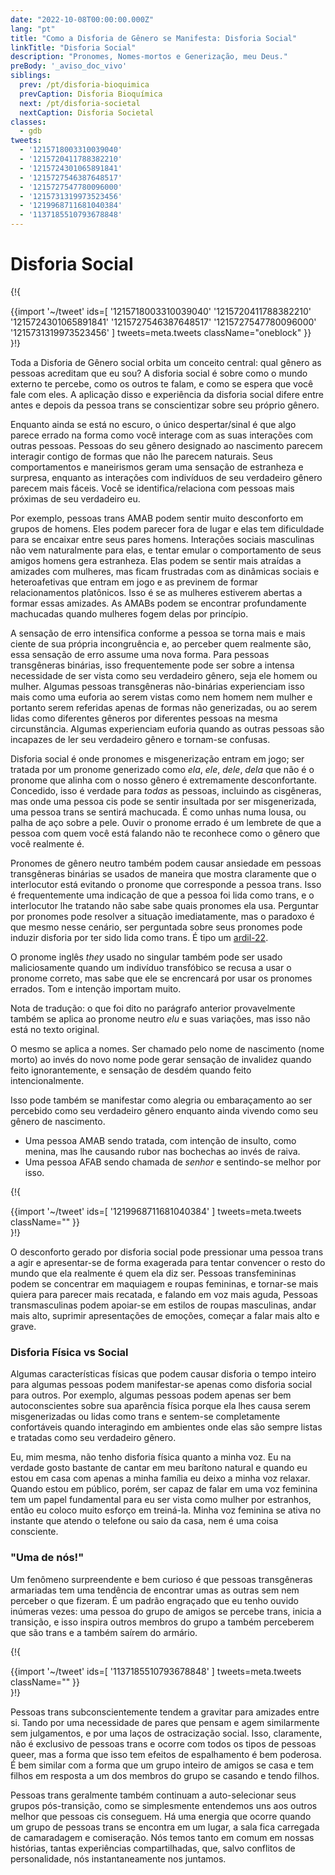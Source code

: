 ```yaml
---
date: "2022-10-08T00:00:00.000Z"
lang: "pt"
title: "Como a Disforia de Gênero se Manifesta: Disforia Social"
linkTitle: "Disforia Social"
description: "Pronomes, Nomes-mortos e Generização, meu Deus."
preBody: '_aviso_doc_vivo'
siblings:
  prev: /pt/disforia-bioquimica
  prevCaption: Disforia Bioquímica
  next: /pt/disforia-societal
  nextCaption: Disforia Societal
classes:
  - gdb
tweets:
  - '1215718003310039040'
  - '1215720411788382210'
  - '1215724301065891841'
  - '1215727546387648517'
  - '1215727547780096000'
  - '1215731319973523456'
  - '1219968711681040384'
  - '1137185510793678848'
---
```


# Disforia Social

{!{ <div class="gutter">{{import '~/tweet' ids=[
  '1215718003310039040'
  '1215720411788382210'
  '1215724301065891841'
  '1215727546387648517'
  '1215727547780096000'
  '1215731319973523456'
] tweets=meta.tweets className="oneblock" }} </div> }!}


Toda a Disforia de Gênero social orbita um conceito central: qual gênero as pessoas acreditam que eu sou? A disforia social é sobre como o mundo externo te percebe, como os outros te falam, e como se espera que você fale com eles. A aplicação disso e experiência da disforia social difere entre antes e depois da pessoa trans se conscientizar sobre seu próprio gênero.

Enquanto ainda se está no escuro, o único despertar/sinal é que algo parece errado na forma como você interage com as suas interações com outras pessoas. Pessoas do seu gênero designado ao nascimento parecem interagir contigo de formas que não lhe parecem naturais. Seus comportamentos e maneirismos geram uma sensação de estranheza e surpresa, enquanto as interações com indivíduos de seu verdadeiro gênero parecem mais fáceis. Você se identifica/relaciona com pessoas mais próximas de seu verdadeiro eu.

Por exemplo, pessoas trans AMAB podem sentir muito desconforto em grupos de homens. Eles podem parecer fora de lugar e elas tem dificuldade para se encaixar entre seus pares homens. Interações sociais masculinas não vem naturalmente para elas, e tentar emular o comportamento de seus amigos homens gera estranheza. Elas podem se sentir mais atraídas a amizades com mulheres, mas ficam frustradas com as dinâmicas sociais e heteroafetivas que entram em jogo e as previnem de formar relacionamentos platônicos. Isso é se as mulheres estiverem abertas a formar essas amizades. As AMABs podem se encontrar profundamente machucadas quando mulheres fogem delas por princípio.

A sensação de erro intensifica conforme a pessoa se torna mais e mais ciente de sua própria incongruência e, ao perceber quem realmente são, essa sensação de erro assume uma nova forma. Para pessoas transgêneras binárias, isso frequentemente pode ser sobre a intensa necessidade de ser vista como seu verdadeiro gênero, seja ele homem ou mulher. Algumas pessoas transgêneras não-binárias experienciam isso mais como uma euforia ao serem vistas como nem homem nem mulher e portanto serem referidas apenas de formas não generizadas, ou ao serem lidas como diferentes gêneros por diferentes pessoas na mesma circunstância. Algumas experienciam euforia quando as outras pessoas são incapazes de ler seu verdadeiro gênero e tornam-se confusas.

Disforia social é onde pronomes e misgenerização entram em jogo; ser tratada por um pronome generizado como _ela_, _ele_, _dele_, _dela_ que não é o pronome que alinha com o nosso gênero é extremamente desconfortante. Concedido, isso é verdade para *todas* as pessoas, incluindo as cisgêneras, mas onde uma pessoa cis pode se sentir insultada por ser misgenerizada, uma pessoa trans se sentirá machucada. É como unhas numa lousa, ou palha de aço sobre a pele. Ouvir o pronome errado é um lembrete de que a pessoa com quem você está falando não te reconhece como o gênero que você realmente é.

Pronomes de gênero neutro também podem causar ansiedade em pessoas transgêneras binárias se usados de maneira que mostra claramente que o interlocutor está evitando o pronome que corresponde a pessoa trans. Isso é frequentemente uma indicação de que a pessoa foi lida como trans, e o interlocutor lhe tratando não sabe sabe quais pronomes ela usa. Perguntar por pronomes pode resolver a situação imediatamente, mas o paradoxo é que mesmo nesse cenário, ser perguntada sobre seus pronomes pode induzir disforia por ter sido lida como trans. É tipo um [ardil-22](https://pt.wikipedia.org/wiki/Ardil_22_(l%C3%B3gica)).

O pronome inglês _they_ usado no singular também pode ser usado maliciosamente quando um indivíduo transfóbico se recusa a usar o pronome correto, mas sabe que ele se encrencará por usar os pronomes errados. Tom e intenção importam muito.

Nota de tradução: o que foi dito no parágrafo anterior provavelmente também se aplica ao pronome neutro _elu_ e suas variações, mas isso não está no texto original.

O mesmo se aplica a nomes. Ser chamado pelo nome de nascimento (nome morto) ao invés do novo nome pode gerar sensação de invalidez quando feito ignorantemente, e sensação de desdém quando feito intencionalmente.

Isso pode também se manifestar como alegria ou embaraçamento ao ser percebido como seu verdadeiro gênero enquanto ainda vivendo como seu gênero de nascimento.

- Uma pessoa AMAB sendo tratada, com intenção de insulto, como menina, mas lhe causando rubor nas bochechas ao invés de raiva.
- Uma pessoa AFAB sendo chamada de _senhor_ e sentindo-se melhor por isso.

{!{ <div class="gutter">{{import '~/tweet' ids=[
  '1219968711681040384'
] tweets=meta.tweets className="" }} </div> }!}


O desconforto gerado por disforia social pode pressionar uma pessoa trans a agir e apresentar-se de forma exagerada para tentar convencer o resto do mundo que ela realmente é quem ela diz ser. Pessoas transfemininas podem se concentrar em maquiagem e roupas femininas, e tornar-se mais quiera para parecer mais recatada, e falando em voz mais aguda, Pessoas transmasculinas podem apoiar-se em estilos de roupas masculinas, andar mais alto, suprimir apresentações de emoções, começar a falar mais alto e grave.

### Disforia Física vs Social

Algumas características físicas que podem causar disforia o tempo inteiro para algumas pessoas podem manifestar-se apenas como disforia social para outros. Por exemplo, algumas pessoas podem apenas ser bem autoconscientes sobre sua aparência física porque ela lhes causa serem misgenerizadas ou lidas como trans e sentem-se completamente confortáveis quando interagindo em ambientes onde elas são sempre listas e tratadas como seu verdadeiro gênero.

Eu, mim mesma, não tenho disforia física quanto a minha voz. Eu na verdade gosto bastante de cantar em meu barítono natural e quando eu estou em casa com apenas a minha família eu deixo a minha voz relaxar. Quando estou em público, porém, ser capaz de falar em uma voz feminina tem um papel fundamental para eu ser vista como mulher por estranhos, então eu coloco muito esforço em treiná-la. Minha voz feminina se ativa no instante que atendo o telefone ou saio da casa, nem é uma coisa consciente.

### "Uma de nós!"

Um fenômeno surpreendente e bem curioso é que pessoas transgêneras armariadas tem uma tendência de encontrar umas as outras sem nem perceber o que fizeram. É um padrão engraçado que eu tenho ouvido inúmeras vezes: uma pessoa do grupo de amigos se percebe trans, inicia a transição, e isso inspira outros membros do grupo a também perceberem que são trans e a também saírem do armário.

{!{ <div class="gutter">{{import '~/tweet' ids=[
  '1137185510793678848'
] tweets=meta.tweets className="" }} </div> }!}

Pessoas trans subconscientemente tendem a gravitar para amizades entre si. Tando por uma necessidade de pares que pensam e agem similarmente sem julgamentos, e por uma laços de ostracização social. Isso, claramente, não é exclusivo de pessoas trans e ocorre com todos os tipos de pessoas queer, mas a forma que isso tem efeitos de espalhamento é bem poderosa. É bem similar com a forma que um grupo inteiro de amigos se casa e tem filhos em resposta a um dos membros do grupo se casando e tendo filhos.

Pessoas trans geralmente também continuam a auto-selecionar seus grupos pós-transição, como se simplesmente entendemos uns aos outros melhor que pessoas cis conseguem. Há uma energia que ocorre quando um grupo de pessoas trans se encontra em um lugar, a sala fica carregada de camaradagem e comiseração. Nós temos tanto em comum em nossas histórias, tantas experiências compartilhadas, que, salvo conflitos de personalidade, nós instantaneamente nos juntamos.
